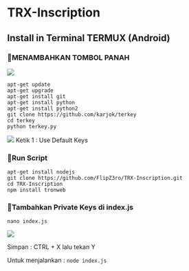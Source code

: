 ﻿# TRX-Inscription

## Install in Terminal TERMUX (Android)

### 🔘MENAMBAHKAN TOMBOL PANAH 

<img  height="auto" src="https://i.imgur.com/0PwrciR.jpg">

```
apt-get update
apt-get upgrade
apt-get install git 
apt-get install python 
apt-get install python2 
git clone https://github.com/karjok/terkey
cd terkey
python terkey.py
```
<img height="auto" src="https://github.com/karjok/terkey/blob/master/screenshot.jpg">
Ketik 1 : Use Default Keys


### 🔘Run Script

```
apt-get install nodejs
git clone https://github.com/FlipZ3ro/TRX-Inscription.git
cd TRX-Inscription
npm install tronweb
```

### 🔘Tambahkan Private Keys di index.js

```
nano index.js
```
<img  height="auto" src="https://i.imgur.com/NZScHhU.jpeg">

Simpan : CTRL + X lalu tekan Y

Untuk menjalankan :
``
node index.js
``

